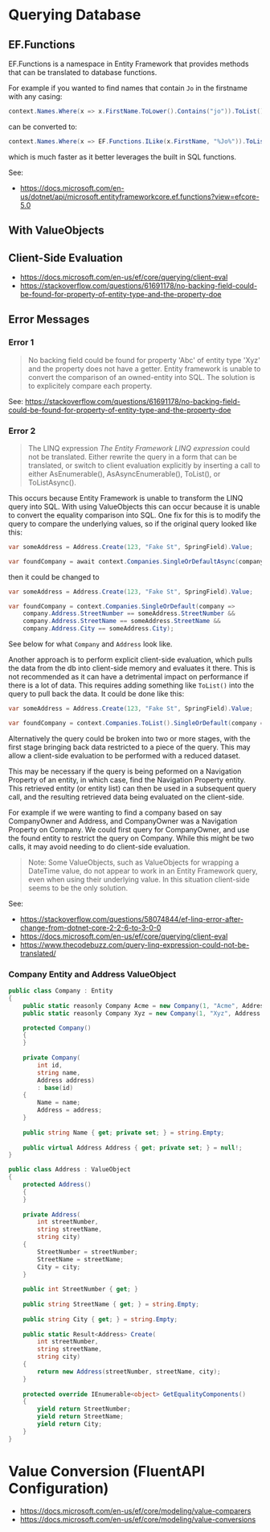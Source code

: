 # Querying Database

## EF.Functions
EF.Functions is a namespace in Entity Framework that provides methods that can be translated to database functions.

For example if you wanted to find names that contain `Jo` in the firstname with any casing:
```C#
context.Names.Where(x => x.FirstName.ToLower().Contains("jo")).ToList();
```
can be converted to:
```C#
context.Names.Where(x => EF.Functions.ILike(x.FirstName, "%Jo%")).ToList();
```
which is much faster as it better leverages the built in SQL functions.

See:
 - https://docs.microsoft.com/en-us/dotnet/api/microsoft.entityframeworkcore.ef.functions?view=efcore-5.0

## With ValueObjects



## Client-Side Evaluation


 - https://docs.microsoft.com/en-us/ef/core/querying/client-eval
 - https://stackoverflow.com/questions/61691178/no-backing-field-could-be-found-for-property-of-entity-type-and-the-property-doe

## Error Messages

### Error 1

> No backing field could be found for property 'Abc' of entity type 'Xyz' and the property does not have a getter.
Entity framework is unable to convert the comparison of an owned-entity into SQL. The solution is to explicitely compare each property.

See: https://stackoverflow.com/questions/61691178/no-backing-field-could-be-found-for-property-of-entity-type-and-the-property-doe

### Error 2

> The LINQ expression
> *The Entity Framework LINQ expression*
> could not be translated. Either rewrite the query in a form that can be translated, or switch to client evaluation explicitly by inserting a call to either AsEnumerable(), AsAsyncEnumerable(), ToList(), or ToListAsync().

This occurs because Entity Framework is unable to transform the LINQ query into SQL. With using ValueObjects this can occur because it is unable to convert the equality comparison into SQL.
One fix for this is to modify the query to compare the underlying values, so if the original query looked like this:

```C#
var someAddress = Address.Create(123, "Fake St", SpringField).Value;

var foundCompany = await context.Companies.SingleOrDefaultAsync(company => company.Address == someAddress);
```
then it could be changed to

```C#
var someAddress = Address.Create(123, "Fake St", SpringField).Value;

var foundCompany = context.Companies.SingleOrDefault(company =>
    company.Address.StreetNumber == someAddress.StreetNumber &&
    company.Address.StreetName == someAddress.StreetName &&
    company.Address.City == someAddress.City);
```

See below for what `Company` and `Address` look like.

Another approach is to perform explicit client-side evaluation, which pulls the data from the db into client-side memory and evaluates it there.
This is not recommended as it can have a detrimental impact on performance if there is a lot of data. This requires adding something like `ToList()`
into the query to pull back the data. It could be done like this:

```C#
var someAddress = Address.Create(123, "Fake St", SpringField).Value;

var foundCompany = context.Companies.ToList().SingleOrDefault(company => company.Address == someAddress);
```

Alternatively the query could be broken into two or more stages, with the first stage bringing back data restricted to a piece of the query.
This may allow a client-side evaluation to be performed with a reduced dataset.

This may be necessary if the query is being peformed on a Navigation Property of an entity, in which case, find the Navigation Property entity.
This retrieved entity (or entity list) can then be used in a subsequent query call, and the resulting retrieved data being evaluated on the client-side.

For example if we were wanting to find a company based on say CompanyOwner and Address, and CompanyOwner was a Navigation Property on Company.
We could first query for CompanyOwner, and use the found entity to restrict the query on Company. While this might be two calls, it may avoid
needing to do client-side evaluation.

> Note:
> Some ValueObjects, such as ValueObjects for wrapping a DateTime value, do not appear to work in an Entity Framework query, even when using their underlying value.
> In this situation client-side seems to be the only solution.


See:
 - https://stackoverflow.com/questions/58074844/ef-linq-error-after-change-from-dotnet-core-2-2-6-to-3-0-0
 - https://docs.microsoft.com/en-us/ef/core/querying/client-eval
 - https://www.thecodebuzz.com/query-linq-expression-could-not-be-translated/


### Company Entity and Address ValueObject

```C#
public class Company : Entity
{
    public static reasonly Company Acme = new Company(1, "Acme", Address.Create(123, "Fake St", "SpringField").Value);
    public static reasonly Company Xyz = new Company(1, "Xyz", Address.Create(99, "Alphabet Road", "Letterton").Value);

    protected Company()
    {
    }
    
    private Company(
        int id,
        string name,
        Address address)
        : base(id)
    {
        Name = name;
        Address = address;
    }
    
    public string Name { get; private set; } = string.Empty;
    
    public virtual Address Address { get; private set; } = null!;
}

public class Address : ValueObject
{
    protected Address()
    {
    }
    
    private Address(
        int streetNumber,
        string streetName,
        string city)
    {
        StreetNumber = streetNumber;
        StreetName = streetName;
        City = city;
    }
    
    public int StreetNumber { get; }
    
    public string StreetName { get; } = string.Empty;
    
    public string City { get; } = string.Empty;
    
    public static Result<Address> Create(
        int streetNumber,
        string streetName,
        string city)
    {
        return new Address(streetNumber, streetName, city);
    }
    
    protected override IEnumerable<object> GetEqualityComponents()
    {
        yield return StreetNumber;
        yield return StreetName;
        yield return City;
    }
}
```

# Value Conversion (FluentAPI Configuration)
- https://docs.microsoft.com/en-us/ef/core/modeling/value-comparers
- https://docs.microsoft.com/en-us/ef/core/modeling/value-conversions
